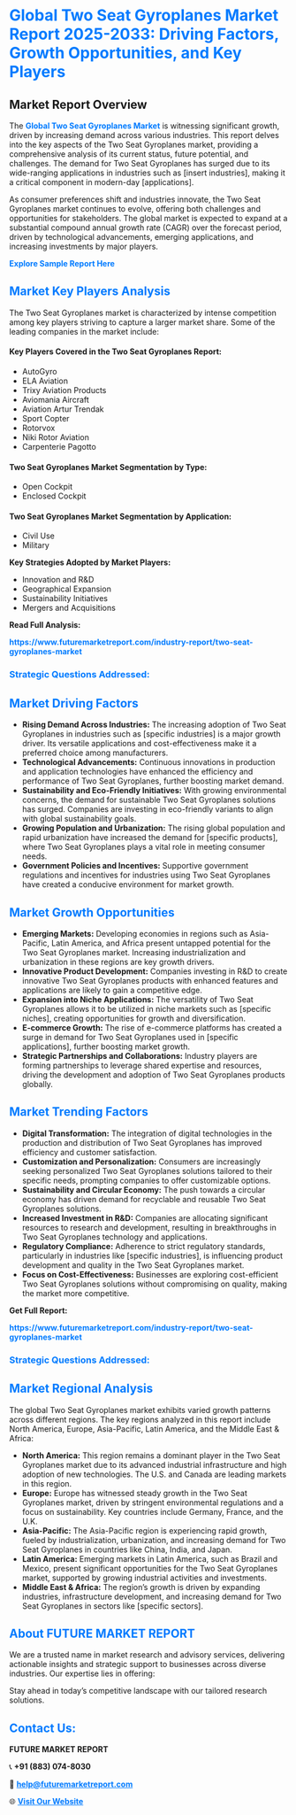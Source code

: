 <h1 style="color: #007BFF;">Global Two Seat Gyroplanes Market Report 2025-2033: Driving Factors, Growth Opportunities, and Key Players</h1>

<section id="overview">
<h2>Market Report Overview</h2>
<p>The <a href="https://www.futuremarketreport.com/industry-report/two-seat-gyroplanes-market" style="color: #007BFF; text-decoration: none;"><strong>Global Two Seat Gyroplanes Market</strong></a> is witnessing significant growth, driven by increasing demand across various industries. This report delves into the key aspects of the Two Seat Gyroplanes market, providing a comprehensive analysis of its current status, future potential, and challenges. The demand for Two Seat Gyroplanes has surged due to its wide-ranging applications in industries such as [insert industries], making it a critical component in modern-day [applications].</p>
<p>As consumer preferences shift and industries innovate, the Two Seat Gyroplanes market continues to evolve, offering both challenges and opportunities for stakeholders. The global market is expected to expand at a substantial compound annual growth rate (CAGR) over the forecast period, driven by technological advancements, emerging applications, and increasing investments by major players.</p>
</section>

<section id="overview">
<p><a href="https://www.futuremarketreport.com/request-sample/reportId=31862" style="color: #007BFF; text-decoration: none;"><strong>Explore Sample Report Here</strong></a></p>
</section>

<section id="key-players">
<h2 style="color: #007BFF;">Market Key Players Analysis</h2>
<p>The Two Seat Gyroplanes market is characterized by intense competition among key players striving to capture a larger market share. Some of the leading companies in the market include:</p>
<h4>Key Players Covered in the Two Seat Gyroplanes Report:</h4>
<ul><li>AutoGyro</li><li>ELA Aviation</li><li>Trixy Aviation Products</li><li>Aviomania Aircraft</li><li>Aviation Artur Trendak</li><li>Sport Copter</li><li>Rotorvox</li><li>Niki Rotor Aviation</li><li>Carpenterie Pagotto</li></ul>
<h4>Two Seat Gyroplanes Market Segmentation by Type:</h4>
<ul><li>Open Cockpit</li><li>Enclosed Cockpit</li></ul>

<h4>Two Seat Gyroplanes Market Segmentation by Application:</h4>
<ul><li>Civil Use</li><li>Military</li></ul>
<p><strong>Key Strategies Adopted by Market Players:</strong></p>
<ul>
<li>Innovation and R&D</li>
<li>Geographical Expansion</li>
<li>Sustainability Initiatives</li>
<li>Mergers and Acquisitions</li>
</ul>
</section>

<section>
<p><strong>Read Full Analysis: </strong></p><a href="https://www.futuremarketreport.com/industry-report/two-seat-gyroplanes-market" style="color: #007BFF; text-decoration: none;"><strong>https://www.futuremarketreport.com/industry-report/two-seat-gyroplanes-market</strong></a>
<h3 style="color: #007BFF;">Strategic Questions Addressed:</h3>
</section>

<section id="driving-factors">
<h2 style="color: #007BFF;">Market Driving Factors</h2>
<ul>
<li><strong>Rising Demand Across Industries:</strong> The increasing adoption of Two Seat Gyroplanes in industries such as [specific industries] is a major growth driver. Its versatile applications and cost-effectiveness make it a preferred choice among manufacturers.</li>
<li><strong>Technological Advancements:</strong> Continuous innovations in production and application technologies have enhanced the efficiency and performance of Two Seat Gyroplanes, further boosting market demand.</li>
<li><strong>Sustainability and Eco-Friendly Initiatives:</strong> With growing environmental concerns, the demand for sustainable Two Seat Gyroplanes solutions has surged. Companies are investing in eco-friendly variants to align with global sustainability goals.</li>
<li><strong>Growing Population and Urbanization:</strong> The rising global population and rapid urbanization have increased the demand for [specific products], where Two Seat Gyroplanes plays a vital role in meeting consumer needs.</li>
<li><strong>Government Policies and Incentives:</strong> Supportive government regulations and incentives for industries using Two Seat Gyroplanes have created a conducive environment for market growth.</li>
</ul>
</section>

<section id="growth-opportunities">
<h2 style="color: #007BFF;">Market Growth Opportunities</h2>
<ul>
<li><strong>Emerging Markets:</strong> Developing economies in regions such as Asia-Pacific, Latin America, and Africa present untapped potential for the Two Seat Gyroplanes market. Increasing industrialization and urbanization in these regions are key growth drivers.</li>
<li><strong>Innovative Product Development:</strong> Companies investing in R&D to create innovative Two Seat Gyroplanes products with enhanced features and applications are likely to gain a competitive edge.</li>
<li><strong>Expansion into Niche Applications:</strong> The versatility of Two Seat Gyroplanes allows it to be utilized in niche markets such as [specific niches], creating opportunities for growth and diversification.</li>
<li><strong>E-commerce Growth:</strong> The rise of e-commerce platforms has created a surge in demand for Two Seat Gyroplanes used in [specific applications], further boosting market growth.</li>
<li><strong>Strategic Partnerships and Collaborations:</strong> Industry players are forming partnerships to leverage shared expertise and resources, driving the development and adoption of Two Seat Gyroplanes products globally.</li>
</ul>
</section>

<section id="trending-factors">
<h2 style="color: #007BFF;">Market Trending Factors</h2>
<ul>
<li><strong>Digital Transformation:</strong> The integration of digital technologies in the production and distribution of Two Seat Gyroplanes has improved efficiency and customer satisfaction.</li>
<li><strong>Customization and Personalization:</strong> Consumers are increasingly seeking personalized Two Seat Gyroplanes solutions tailored to their specific needs, prompting companies to offer customizable options.</li>
<li><strong>Sustainability and Circular Economy:</strong> The push towards a circular economy has driven demand for recyclable and reusable Two Seat Gyroplanes solutions.</li>
<li><strong>Increased Investment in R&D:</strong> Companies are allocating significant resources to research and development, resulting in breakthroughs in Two Seat Gyroplanes technology and applications.</li>
<li><strong>Regulatory Compliance:</strong> Adherence to strict regulatory standards, particularly in industries like [specific industries], is influencing product development and quality in the Two Seat Gyroplanes market.</li>
<li><strong>Focus on Cost-Effectiveness:</strong> Businesses are exploring cost-efficient Two Seat Gyroplanes solutions without compromising on quality, making the market more competitive.</li>
</ul>
</section>

<section>
<p><strong>Get Full Report: </strong></p><a href="https://www.futuremarketreport.com/industry-report/two-seat-gyroplanes-market" style="color: #007BFF; text-decoration: none;"><strong>https://www.futuremarketreport.com/industry-report/two-seat-gyroplanes-market</strong></a>
<h3 style="color: #007BFF;">Strategic Questions Addressed:</h3>
</section>


<section id="regional-analysis">
<h2 style="color: #007BFF;">Market Regional Analysis</h2>
<p>The global Two Seat Gyroplanes market exhibits varied growth patterns across different regions. The key regions analyzed in this report include North America, Europe, Asia-Pacific, Latin America, and the Middle East & Africa:</p>
<ul>
<li><strong>North America:</strong> This region remains a dominant player in the Two Seat Gyroplanes market due to its advanced industrial infrastructure and high adoption of new technologies. The U.S. and Canada are leading markets in this region.</li>
<li><strong>Europe:</strong> Europe has witnessed steady growth in the Two Seat Gyroplanes market, driven by stringent environmental regulations and a focus on sustainability. Key countries include Germany, France, and the U.K.</li>
<li><strong>Asia-Pacific:</strong> The Asia-Pacific region is experiencing rapid growth, fueled by industrialization, urbanization, and increasing demand for Two Seat Gyroplanes in countries like China, India, and Japan.</li>
<li><strong>Latin America:</strong> Emerging markets in Latin America, such as Brazil and Mexico, present significant opportunities for the Two Seat Gyroplanes market, supported by growing industrial activities and investments.</li>
<li><strong>Middle East & Africa:</strong> The region’s growth is driven by expanding industries, infrastructure development, and increasing demand for Two Seat Gyroplanes in sectors like [specific sectors].</li>
</ul>
</section>

<footer>
<h2 style="color: #007BFF;">About FUTURE MARKET REPORT</h2>
<p>We are a trusted name in market research and advisory services, delivering actionable insights and strategic support to businesses across diverse industries. Our expertise lies in offering:</p>

<p>Stay ahead in today’s competitive landscape with our tailored research solutions.</p>

<h2 style="color: #007BFF;">Contact Us:</h2>
<p><strong>FUTURE MARKET REPORT</strong></p>
<p>📞 <strong>+91 (883) 074-8030</strong></p>
<p>📧 <strong><a href="mailto:help@futuremarketreport.com" style="color: #007BFF;">help@futuremarketreport.com</a></strong></p>
<p>🌐 <strong><a href="https://www.futuremarketreport.com/" style="color: #007BFF;">Visit Our Website</a></strong></p>
</footer>